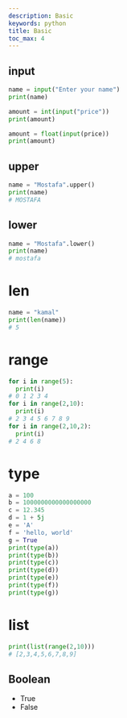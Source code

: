 ```yaml
---
description: Basic
keywords: python
title: Basic
toc_max: 4
---
```


## input

```py
name = input("Enter your name")
print(name)
```

```py
amount = int(input("price"))
print(amount)
```

```py
amount = float(input(price))
print(amount)
```

## upper

```py
name = "Mostafa".upper()
print(name)
# MOSTAFA
```

## lower

```py
name = "Mostafa".lower()
print(name)
# mostafa
```

# len

```py
name = "kamal"
print(len(name))
# 5
```

# range

```py
for i in range(5):
  print(i)
# 0 1 2 3 4
for i in range(2,10):
  print(i)
# 2 3 4 5 6 7 8 9
for i in range(2,10,2):
  print(i)
# 2 4 6 8
```

# type

```py
a = 100
b = 1000000000000000000
c = 12.345
d = 1 + 5j
e = 'A'
f = 'hello, world'
g = True
print(type(a))
print(type(b))
print(type(c))
print(type(d))
print(type(e))
print(type(f))
print(type(g))
```

# list

```py
print(list(range(2,10)))
# [2,3,4,5,6,7,8,9]
```

## Boolean

* True
* False
